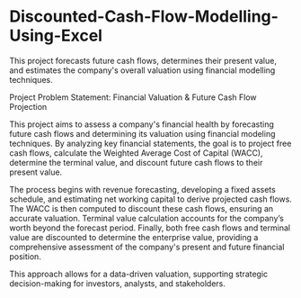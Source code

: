 # Discounted-Cash-Flow-Modelling-Using-Excel
  
  This project forecasts future cash flows, determines their present value, and estimates the company's overall valuation using financial       modelling techniques.


Project Problem Statement: Financial Valuation & Future Cash Flow Projection

   This project aims to assess a company's financial health by forecasting future cash flows and determining its valuation using financial modeling techniques. By analyzing key financial statements, the goal is to project free cash flows, calculate the Weighted Average Cost of Capital (WACC), determine the terminal value, and discount future cash flows to their present value.

  The process begins with revenue forecasting, developing a fixed assets schedule, and estimating net working capital to derive projected cash flows. The WACC is then computed to discount these cash flows, ensuring an accurate valuation. Terminal value calculation accounts for the company’s worth beyond the forecast period. Finally, both free cash flows and terminal value are discounted to determine the enterprise value, providing a comprehensive assessment of the company's present and future financial position.

  This approach allows for a data-driven valuation, supporting strategic decision-making for investors, analysts, and stakeholders.
